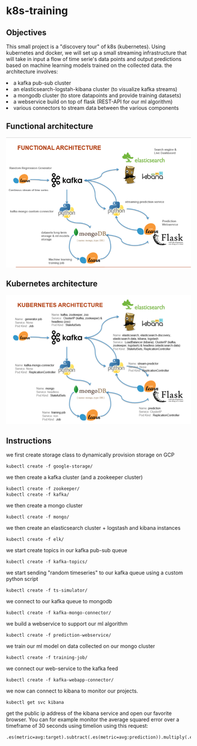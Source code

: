 # k8s-training

## Objectives
This small project is a "discovery tour" of k8s (kubernetes).
Using kubernetes and docker, we will set up a small streaming infrastructure that will take in input a flow of time serie's data points and output predictions based on machine learning models trained on the collected data.
the architecture involves:
<li> a kafka pub-sub cluster </li>
<li> an elasticsearch-logstah-kibana cluster (to visualize kafka streams) </li>
<li> a mongodb cluster (to store datapoints and provide training datasets) </li>
<li> a webservice build on top of flask (REST-API for our ml algorithm)</li>
<li> various connectors to stream data between the various components </li>

## Functional architecture

![alt text](https://github.com/AurelienGalicher/k8s-training/raw/master/img/ArchiFuncML.png "")

## Kubernetes architecture

![alt text](https://github.com/AurelienGalicher/k8s-training/raw/master/img/Archik8sML.png "")

## Instructions

we first create storage class to dynamically provision storage on GCP 
```shell
kubectl create -f google-storage/
```
we then create a kafka cluster (and a zookeeper cluster)
```shell
kubectl create -f zookeeper/
kubectl create -f kafka/
```
we then create a mongo cluster
```shell
kubectl create -f mongo/
```

we then create an elasticsearch cluster + logstash and kibana instances
```shell
kubectl create -f elk/
```

we start create topics in our kafka pub-sub queue
```shell
kubectl create -f kafka-topics/
```

we start sending "random timeseries" to our kafka queue using a custom python script
```shell
kubectl create -f ts-simulator/
```

we connect to our kafka queue to mongodb 
```shell
kubectl create -f kafka-mongo-connector/
```

we build a webservice to support our ml algorithm
```shell
kubectl create -f prediction-webservice/
```

we train our ml model on data collected on our mongo cluster
```shell
kubectl create -f training-job/
```
we connect our web-service to the kafka feed
```shell
kubectl create -f kafka-webapp-connector/
```

we now can connect to kibana to monitor our projects.
```shell
kubectl get svc kibana
```
get the public ip address of the kibana service and open our favorite browser.
You can for example monitor the average squared error over a timeframe of 30 seconds using timelion using this request:
```
.es(metric=avg:target).subtract(.es(metric=avg:prediction)).multiply(.es(metric=avg:target).subtract(.es(metric=avg:prediction))).movingaverage(30)
```

